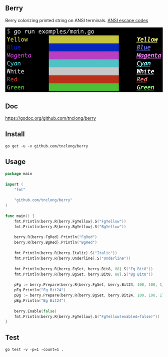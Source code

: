 ## Berry

Berry colorizing printed string on ANSI terminals.
[ANSI escape codes](http://en.wikipedia.org/wiki/ANSI_escape_code)

![Examples](https://github.com/tnclong/berry/blob/master/examples.png)

## Doc

https://godoc.org/github.com/tnclong/berry

## Install

```
go get -u -v github.com/tnclong/berry
```

## Usage

```go
package main

import (
	"fmt"

	"github.com/tnclong/berry"
)

func main() {
	fmt.Println(berry.R{berry.FgYellow}.S("FgYellow"))
	fmt.Println(berry.R{berry.BgYellow}.S("BgYellow"))

	berry.R{berry.FgRed}.Println("FgRed")
	berry.R{berry.BgRed}.Println("BgRed")

	fmt.Println(berry.R{berry.Italic}.S("Italic"))
	fmt.Println(berry.R{berry.Underline}.S("Underline"))

	fmt.Println(berry.R{berry.FgSet, berry.Bit8, 88}.S("Fg Bit8"))
	fmt.Println(berry.R{berry.BgSet, berry.Bit8, 88}.S("Bg Bit8"))

	pFg := berry.Prepare(berry.R{berry.FgSet, berry.Bit24, 100, 100, 1})
	pFg.Println("Fg Bit24")
	pBg := berry.Prepare(berry.R{berry.BgSet, berry.Bit24, 100, 100, 1})
	pBg.Println("Bg Bit24")

	berry.Enable(false)
	fmt.Println(berry.R{berry.FgYellow}.S("FgYellow(enabled=false)"))
}
```

## Test

```
go test -v -p=1 -count=1 .
```
